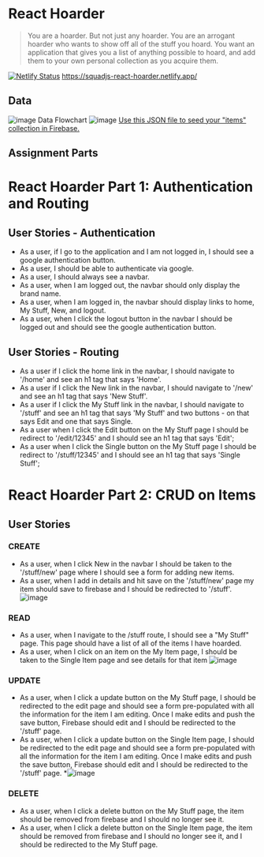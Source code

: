 # React Hoarder

> You are a hoarder. But not just any hoarder. You are an arrogant hoarder who wants to show off all of the stuff you hoard. You want an application that gives you a list of anything possible to hoard, and add them to your own personal collection as you acquire them.
> 
[![Netlify Status](https://api.netlify.com/api/v1/badges/a203a7d2-c3dd-4ef3-b199-76dbc2fb382b/deploy-status)](https://app.netlify.com/sites/squadjs-react-hoarder/deploys)
https://squadjs-react-hoarder.netlify.app/
## Data
![image](https://user-images.githubusercontent.com/86808221/139348379-3794f7f6-dd00-40f1-ae44-4f654bcd059f.png)
Data Flowchart
![image](https://user-images.githubusercontent.com/86808221/139351620-6609248b-61bf-4bb7-98ee-34c7535ef03d.png)
[Use this JSON file to seed your "items" collection in Firebase.](./items.json)
## Assignment Parts

# React Hoarder Part 1: Authentication and Routing

## User Stories - Authentication

* As a user, if I go to the application and I am not logged in, I should see a google authentication button.
* As a user, I should be able to authenticate via google.
* As a user, I should always see a navbar.
* As a user, when I am logged out, the navbar should only display the brand name.
* As a user, when I am logged in, the navbar should display links to home, My Stuff, New, and logout.
* As a user, when I click the logout button in the navbar I should be logged out and should see the google authentication button.

## User Stories - Routing
* As a user if I click the home link in the navbar, I should navigate to '/home'  and see an h1 tag that says 'Home'.
* As a user if I click the New link in the navbar, I should navigate to '/new'  and see an h1 tag that says 'New Stuff'.
* As a user if I click the My Stuff link in the navbar, I should navigate to '/stuff'  and see an h1 tag that says 'My Stuff' and two buttons - on that says Edit and one that says Single.
* As a user when I click the Edit button on the My Stuff page I should be redirect to '/edit/12345' and I should see an h1 tag that says 'Edit';
* As a user when I click the Single button on the My Stuff page I should be redirect to '/stuff/12345' and I should see an h1 tag that says 'Single Stuff';

# React Hoarder Part 2: CRUD on Items

## User Stories

### CREATE
* As a user, when I click New in the navbar I should be taken to the '/stuff/new' page where I should see a form for adding new items.
* As a user, when I add in details and hit save on the '/stuff/new' page my item should save to firebase and I should be redirected to '/stuff'.
![image](https://user-images.githubusercontent.com/86808221/139516451-cc940555-85ed-4637-8ada-f897d5b51411.png)
### READ
* As a user, when I navigate to the /stuff route, I should see a "My Stuff" page. This page should have a list of all of the items I have hoarded.
* As a user, when I click on an item on the My Item page, I should be taken to the Single Item page and see details for that item
![image](https://user-images.githubusercontent.com/86808221/139516353-8d96e5bc-3757-4069-9759-792abce1e286.png)
### UPDATE
* As a user, when I click a update button on the My Stuff page, I should be redirected to the edit page and should see a form pre-populated with all the information for the item I am editing.  Once I make edits and push the save button, Firebase should edit and I should be redirected to the '/stuff' page.
* As a user, when I click a update button on the Single Item page, I should be redirected to the edit page and should see a form pre-populated with all the information for the item I am editing.  Once I make edits and push the save button, Firebase should edit and I should be redirected to the '/stuff' page.
*![image](https://user-images.githubusercontent.com/86808221/139516399-5348995a-ed46-43da-8152-85b16a9c9a2f.png)
### DELETE
* As a user, when I click a delete button on the My Stuff page, the item should be removed from firebase and I should no longer see it.
* As a user, when I click a delete button on the Single Item page, the item should be removed from firebase and I should no longer see it, and I should be redirected to the My Stuff page.
